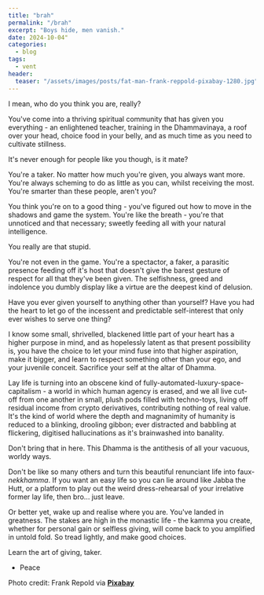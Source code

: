 ```yaml
---
title: "brah"
permalink: "/brah"
excerpt: "Boys hide, men vanish."
date: 2024-10-04"
categories:
  - blog 
tags: 
  - vent 
header:
  teaser: "/assets/images/posts/fat-man-frank-reppold-pixabay-1280.jpg"
--- 
```


I mean, who do you think you are, really?

You've come into a thriving spiritual community that has given you everything - an enlightened teacher, training in the Dhammavinaya, a roof over your head, choice food in your belly, and as much time as you need to cultivate stillness. 

It's never enough for people like you though, is it mate?

You're a taker. No matter how much you're given, you always want more. You're always scheming to do as little as you can, whilst receiving the most. You're smarter than these people, aren't you?

You think you're on to a good thing - you've figured out how to move in the shadows and game the system. You're like the breath - you're that unnoticed and that necessary; sweetly feeding all with your natural intelligence. 

You really are that stupid. 

You're not even in the game. You're a spectactor, a faker, a parasitic presence feeding off it's host that doesn't give the barest gesture of respect for all that they've been given. The selfishness, greed and indolence you dumbly display like a virtue are the deepest kind of delusion. 

Have you ever given yourself to anything other than yourself? Have you had the heart to let go of the incessent and predictable self-interest that only ever wishes to serve one thing? 

I know some small, shrivelled, blackened little part of your heart has a higher purpose in mind, and as hopelessly latent as that present possibility is, you have the choice to let your mind fuse into that higher aspiration, make it bigger, and learn to respect something other than your ego, and your juvenile conceit. Sacrifice your self at the altar of Dhamma. 

Lay life is turning into an obscene kind of fully-automated-luxury-space-capitalism - a world in which human agency is erased, and we all live cut-off from one another in small, plush pods filled with techno-toys, living off residual income from crypto derivatives, contributing nothing of real value. It's the kind of world where the depth and magnanimity of humanity is reduced to a blinking, drooling gibbon; ever distracted and babbling at flickering, digitised hallucinations as it's brainwashed into banality.

Don't bring that in here. This Dhamma is the antithesis of all your vacuous, worldy ways. 

Don't be like so many others and turn this beautiful renunciant life into faux-*nekkhamma*. If you want an easy life so you can lie around like Jabba the Hutt, or a platform to play out the weird dress-rehearsal of your irrelative former lay life, then bro... just leave. 

Or better yet, wake up and realise where you are. You've landed in greatness. The stakes are high in the monastic life - the kamma you create, whether for personal gain or selfless giving, will come back to you amplified in untold fold. So tread lightly, and make good choices. 

Learn the art of giving, taker. 


- Peace

Photo credit: Frank Repold via [**Pixabay**](https://pixabay.com)
